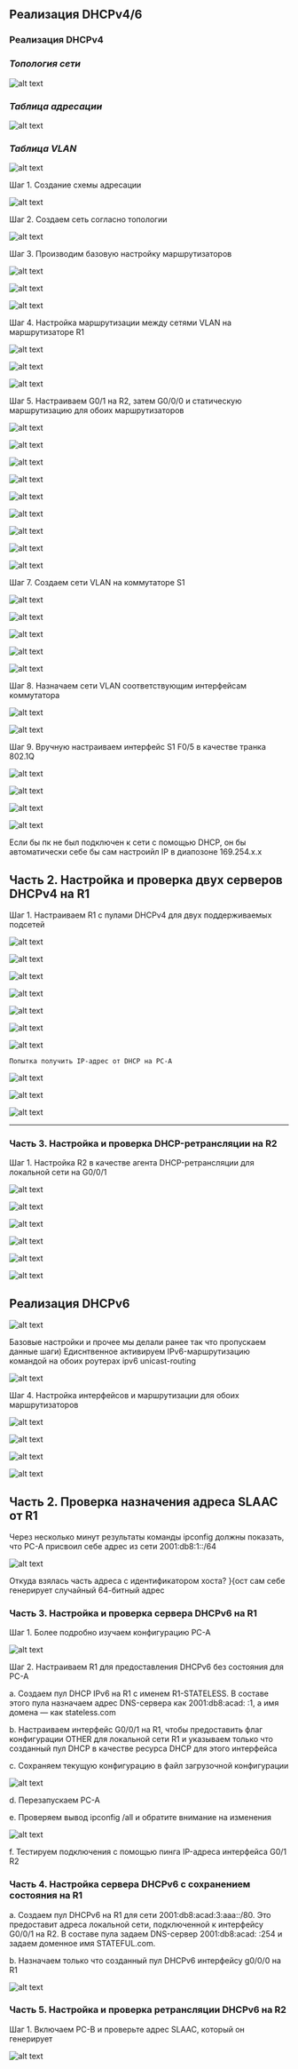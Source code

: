 ## Реализация DHCPv4/6

### Реализация DHCPv4

### *Топология сети*

![alt text](https://github.com/Eliminir/OTUSLABS/blob/Labs/LAB8/1.JPG)

### *Таблица адресации*

![alt text](https://github.com/Eliminir/OTUSLABS/blob/Labs/LAB8/2.JPG)

### *Таблица VLAN*

![alt text](https://github.com/Eliminir/OTUSLABS/blob/Labs/LAB8/3.JPG)




Шаг 1.	Создание схемы адресации

![alt text](https://github.com/Eliminir/OTUSLABS/blob/Labs/LAB8/4.JPG)

Шаг 2.	Создаем сеть согласно топологии

![alt text](https://github.com/Eliminir/OTUSLABS/blob/Labs/LAB8/5.JPG)


Шаг 3.	Производим базовую настройку маршрутизаторов

![alt text](https://github.com/Eliminir/OTUSLABS/blob/Labs/LAB8/6.JPG)

![alt text](https://github.com/Eliminir/OTUSLABS/blob/Labs/LAB8/7.JPG)

![alt text](https://github.com/Eliminir/OTUSLABS/blob/Labs/LAB8/8.JPG)

Шаг 4.	Настройка маршрутизации между сетями VLAN на маршрутизаторе R1



![alt text](https://github.com/Eliminir/OTUSLABS/blob/Labs/LAB8/9.JPG)




![alt text](https://github.com/Eliminir/OTUSLABS/blob/Labs/LAB8/10.JPG)

![alt text](https://github.com/Eliminir/OTUSLABS/blob/Labs/LAB8/11.JPG)

Шаг 5.	Настраиваем G0/1 на R2, затем G0/0/0 и статическую маршрутизацию для обоих маршрутизаторов



![alt text](https://github.com/Eliminir/OTUSLABS/blob/Labs/LAB8/12.JPG)



![alt text](https://github.com/Eliminir/OTUSLABS/blob/Labs/LAB8/13.JPG)

![alt text](https://github.com/Eliminir/OTUSLABS/blob/Labs/LAB8/14.JPG)



![alt text](https://github.com/Eliminir/OTUSLABS/blob/Labs/LAB8/15.JPG)

![alt text](https://github.com/Eliminir/OTUSLABS/blob/Labs/LAB8/16.JPG)


![alt text](https://github.com/Eliminir/OTUSLABS/blob/Labs/LAB8/17.JPG)


![alt text](https://github.com/Eliminir/OTUSLABS/blob/Labs/LAB8/18.JPG)



![alt text](https://github.com/Eliminir/OTUSLABS/blob/Labs/LAB8/19.JPG)

![alt text](https://github.com/Eliminir/OTUSLABS/blob/Labs/LAB8/20.JPG)

Шаг 7.	Создаем сети VLAN на коммутаторе S1



![alt text](https://github.com/Eliminir/OTUSLABS/blob/Labs/LAB8/21.JPG)

![alt text](https://github.com/Eliminir/OTUSLABS/blob/Labs/LAB8/22.JPG)

![alt text](https://github.com/Eliminir/OTUSLABS/blob/Labs/LAB8/23.JPG)

![alt text](https://github.com/Eliminir/OTUSLABS/blob/Labs/LAB8/24.JPG)

![alt text](https://github.com/Eliminir/OTUSLABS/blob/Labs/LAB8/25.JPG)

Шаг 8.	Назначаем сети VLAN соответствующим интерфейсам коммутатора



![alt text](https://github.com/Eliminir/OTUSLABS/blob/Labs/LAB8/26.JPG)



![alt text](https://github.com/Eliminir/OTUSLABS/blob/Labs/LAB8/27.JPG)



Шаг 9.	Вручную настраиваем интерфейс S1 F0/5 в качестве транка 802.1Q



![alt text](https://github.com/Eliminir/OTUSLABS/blob/Labs/LAB8/28.JPG)



![alt text](https://github.com/Eliminir/OTUSLABS/blob/Labs/LAB8/29.JPG)



![alt text](https://github.com/Eliminir/OTUSLABS/blob/Labs/LAB8/30.JPG)





![alt text](https://github.com/Eliminir/OTUSLABS/blob/Labs/LAB8/32.JPG)


Если бы пк не был подключен к сети с помощью DHCP, он бы автоматически себе бы сам настроийл IP в диапозоне 169.254.x.x

## Часть 2.	Настройка и проверка двух серверов DHCPv4 на R1

Шаг 1.	Настраиваем R1 с пулами DHCPv4 для двух поддерживаемых подсетей



![alt text](https://github.com/Eliminir/OTUSLABS/blob/Labs/LAB8/33.JPG)



![alt text](https://github.com/Eliminir/OTUSLABS/blob/Labs/LAB8/34.JPG)



![alt text](https://github.com/Eliminir/OTUSLABS/blob/Labs/LAB8/35.JPG)



![alt text](https://github.com/Eliminir/OTUSLABS/blob/Labs/LAB8/36.JPG)


![alt text](https://github.com/Eliminir/OTUSLABS/blob/Labs/LAB8/37.JPG)



![alt text](https://github.com/Eliminir/OTUSLABS/blob/Labs/LAB8/38.JPG)



![alt text](https://github.com/Eliminir/OTUSLABS/blob/Labs/LAB8/39.JPG)


	Попытка получить IP-адрес от DHCP на PC-A



![alt text](https://github.com/Eliminir/OTUSLABS/blob/Labs/LAB8/42.JPG)

![alt text](https://github.com/Eliminir/OTUSLABS/blob/Labs/LAB8/43.JPG)

![alt text](https://github.com/Eliminir/OTUSLABS/blob/Labs/LAB8/44.JPG)

___

### Часть 3.	Настройка и проверка DHCP-ретрансляции на R2

Шаг 1.	Настройка R2 в качестве агента DHCP-ретрансляции для локальной сети на G0/0/1



![alt text](https://github.com/Eliminir/OTUSLABS/blob/Labs/LAB8/45.JPG)



![alt text](https://github.com/Eliminir/OTUSLABS/blob/Labs/LAB8/46.JPG)

![alt text](https://github.com/Eliminir/OTUSLABS/blob/Labs/LAB8/47.JPG)

![alt text](https://github.com/Eliminir/OTUSLABS/blob/Labs/LAB8/48.JPG)

![alt text](https://github.com/Eliminir/OTUSLABS/blob/Labs/LAB8/49.JPG)

![alt text](https://github.com/Eliminir/OTUSLABS/blob/Labs/LAB8/50.JPG)


## Реализация DHCPv6

![alt text](https://github.com/Eliminir/OTUSLABS/blob/Labs/LAB8/51.JPG)


Базовые настройки и прочее мы делали ранее так что пропускаем данные шаги) Едиснтвенное активируем IPv6-маршрутизацию командой на обоих роутерах  ipv6 unicast-routing

![alt text](https://github.com/Eliminir/OTUSLABS/blob/Labs/LAB8/52.JPG)



Шаг 4. Настройка интерфейсов и маршрутизации для обоих маршрутизаторов




![alt text](https://github.com/Eliminir/OTUSLABS/blob/Labs/LAB8/53.JPG)

![alt text](https://github.com/Eliminir/OTUSLABS/blob/Labs/LAB8/54.JPG)

![alt text](https://github.com/Eliminir/OTUSLABS/blob/Labs/LAB8/55.JPG)

![alt text](https://github.com/Eliminir/OTUSLABS/blob/Labs/LAB8/56.JPG)


## Часть 2. Проверка назначения адреса SLAAC от R1

Через несколько минут результаты команды ipconfig должны показать, что PC-A присвоил себе адрес из сети 2001:db8:1::/64

![alt text](https://github.com/Eliminir/OTUSLABS/blob/Labs/LAB8/57.JPG)

Откуда взялась часть адреса с идентификатором хоста? }{ост сам себе генерирует случайный 64-битный адрес

### Часть 3. Настройка и проверка сервера DHCPv6 на R1

Шаг 1. Более подробно изучаем конфигурацию PC-A

![alt text](https://github.com/Eliminir/OTUSLABS/blob/Labs/LAB8/58.JPG)


Шаг 2. Настраиваем R1 для предоставления DHCPv6 без состояния для PC-A


a.	Создаем пул DHCP IPv6 на R1 с именем R1-STATELESS. В составе этого пула назначаем адрес DNS-сервера как 2001:db8:acad: :1, а имя домена — как stateless.com

b.	Настраиваем интерфейс G0/0/1 на R1, чтобы предоставить флаг конфигурации OTHER для локальной сети R1 и указываем только что созданный пул DHCP в качестве ресурса DHCP для этого интерфейса

c.	Сохраняем текущую конфигурацию в файл загрузочной конфигурации

![alt text](https://github.com/Eliminir/OTUSLABS/blob/Labs/LAB8/59.JPG)

d.	Перезапускаем PC-A

e.	Проверяем вывод ipconfig /all и обратите внимание на изменения

![alt text](https://github.com/Eliminir/OTUSLABS/blob/Labs/LAB8/60.JPG)

f.	Тестируем подключения с помощью пинга IP-адреса интерфейса G0/1 R2


### Часть 4. Настройка сервера DHCPv6 с сохранением состояния на R1

a.	Создаем пул DHCPv6 на R1 для сети 2001:db8:acad:3:aaa::/80. Это предоставит адреса локальной сети, подключенной к интерфейсу G0/0/1 на R2. В составе пула задаем DNS-сервер 2001:db8:acad: :254 и задаем доменное имя STATEFUL.com.

b.	Назначаем только что созданный пул DHCPv6 интерфейсу g0/0/0 на R1

![alt text](https://github.com/Eliminir/OTUSLABS/blob/Labs/LAB8/61.JPG)


### Часть 5. Настройка и проверка ретрансляции DHCPv6 на R2

Шаг 1. Включаем PC-B и проверьте адрес SLAAC, который он генерирует

![alt text](https://github.com/Eliminir/OTUSLABS/blob/Labs/LAB8/62.JPG)





  
